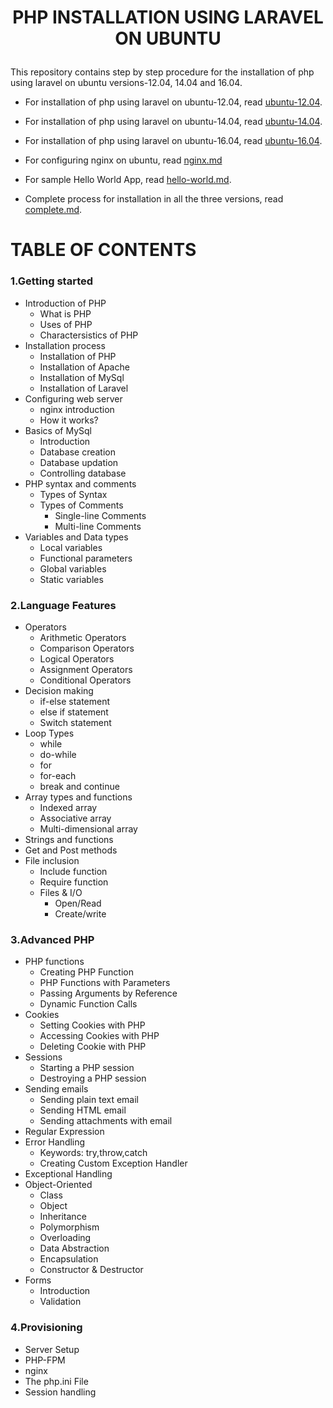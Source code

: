# <p align="center"> PHP INSTALLATION USING LARAVEL ON UBUNTU</p>

This repository contains step by step procedure for the installation of php using laravel on ubuntu versions-12.04, 14.04 and 16.04.

* For installation of php using laravel on ubuntu-12.04, read [ubuntu-12.04](https://github.com/Greycampus/phplaravel/blob/master/Documents/ubuntu-12.04.md).

* For installation of php using laravel on ubuntu-14.04, read [ubuntu-14.04](https://github.com/Greycampus/phplaravel/blob/master/Documents/ubuntu-14.04.md).

* For installation of php using laravel on ubuntu-16.04, read [ubuntu-16.04](https://github.com/Greycampus/phplaravel/blob/master/Documents/ubuntu-16.04.md).

* For configuring nginx on ubuntu, read [nginx.md](https://github.com/Greycampus/phplaravel/blob/master/Documents/nginx.md)

* For sample Hello World App, read [hello-world.md](https://github.com/Greycampus/phplaravel/blob/master/hello-world.md).

* Complete process for installation in all the three versions, read [complete.md](https://github.com/Greycampus/phplaravel/blob/master/complete.md).

# TABLE OF CONTENTS

### 1.Getting started
- Introduction of PHP
  * What is PHP
  * Uses of PHP
  * Charactersistics of PHP
- Installation process
  * Installation of PHP
  * Installation of Apache
  * Installation of MySql
  * Installation of Laravel
- Configuring web server
  * nginx introduction
  * How it works?
- Basics of MySql
  * Introduction
  * Database creation
  * Database updation
  * Controlling database
- PHP syntax and comments
  * Types of Syntax
  * Types of Comments
    - Single-line Comments
    - Multi-line Comments
- Variables and Data types
  * Local variables
  * Functional parameters
  * Global variables
  * Static variables

### 2.Language Features
- Operators
  * Arithmetic Operators
  * Comparison Operators
  * Logical Operators
  * Assignment Operators
  * Conditional Operators
- Decision making
  * if-else statement
  * else if statement
  * Switch statement
- Loop Types
  * while
  * do-while
  * for
  * for-each
  * break and continue
- Array types and functions
  * Indexed array
  * Associative array
  * Multi-dimensional array
- Strings and functions
- Get and Post methods
- File inclusion
  * Include function
  * Require function
  * Files & I/O
    - Open/Read
    - Create/write

### 3.Advanced PHP
- PHP functions
  * Creating PHP Function
  * PHP Functions with Parameters
  * Passing Arguments by Reference
  * Dynamic Function Calls
- Cookies
  * Setting Cookies with PHP
  * Accessing Cookies with PHP
  * Deleting Cookie with PHP
- Sessions
  * Starting a PHP session
  * Destroying a PHP session
- Sending emails
  * Sending plain text email
  * Sending HTML email
  * Sending attachments with email
- Regular Expression
- Error Handling
  * Keywords: try,throw,catch
  * Creating Custom Exception Handler
- Exceptional Handling
- Object-Oriented
  * Class 
  * Object 
  * Inheritance 
  * Polymorphism 
  * Overloading 
  * Data Abstraction 
  * Encapsulation 
  * Constructor & Destructor
- Forms
  * Introduction
  * Validation

### 4.Provisioning
- Server Setup
- PHP-FPM
- nginx
- The php.ini File
- Session handling


 











 
